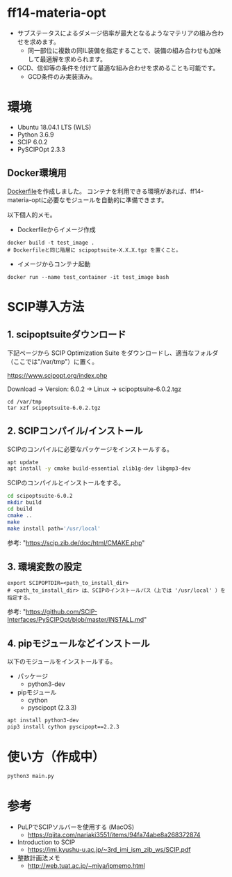 # ff14-materia-opt

* サブステータスによるダメージ倍率が最大となるようなマテリアの組み合わせを求めます。
	* 同一部位に複数の同IL装備を指定することで、装備の組み合わせも加味して最適解を求められます。
* GCD、信仰等の条件を付けて最適な組み合わせを求めることも可能です。
	* GCD条件のみ実装済み。

# 環境
* Ubuntu 18.04.1 LTS (WLS)
* Python 3.6.9
* SCIP 6.0.2
* PySCIPOpt 2.3.3

## Docker環境用
[Dockerfile](/Dockerfile)を作成しました。
コンテナを利用できる環境があれば、ff14-materia-optに必要なモジュールを自動的に準備できます。

以下個人的メモ。

* Dockerfileからイメージ作成
```
docker build -t test_image .
# Dockerfileと同じ階層に scipoptsuite-X.X.X.tgz を置くこと。
```

* イメージからコンテナ起動
```
docker run --name test_container -it test_image bash
```

# SCIP導入方法

## 1. scipoptsuiteダウンロード

下記ページから SCIP Optimization Suite をダウンロードし、適当なフォルダ（ここでは"/var/tmp"）に置く。

https://www.scipopt.org/index.php

Download -> Version: 6.0.2 -> Linux -> scipoptsuite-6.0.2.tgz

```
cd /var/tmp
tar xzf scipoptsuite-6.0.2.tgz
```


## 2. SCIPコンパイル/インストール

SCIPのコンパイルに必要なパッケージをインストールする。

```sh
apt update
apt install -y cmake build-essential zlib1g-dev libgmp3-dev
```

SCIPのコンパイルとインストールをする。

```sh
cd scipoptsuite-6.0.2
mkdir build
cd build
cmake ..
make
make install path='/usr/local'
```

参考: "https://scip.zib.de/doc/html/CMAKE.php"


## 3. 環境変数の設定

```
export SCIPOPTDIR=<path_to_install_dir>
# <path_to_install_dir> は、SCIPのインストールパス（上では '/usr/local' ）を指定する。
```

参考: "https://github.com/SCIP-Interfaces/PySCIPOpt/blob/master/INSTALL.md"


## 4. pipモジュールなどインストール

以下のモジュールをインストールする。

* パッケージ
	* python3-dev
* pipモジュール
	* cython
	* pyscipopt (2.3.3)

```sh
apt install python3-dev
pip3 install cython pyscipopt==2.2.3
```

# 使い方（作成中）

```sh
python3 main.py
```

# 参考
* PuLPでSCIPソルバーを使用する (MacOS)
	* https://qiita.com/nariaki3551/items/94fa74abe8a268372874
* Introduction to SCIP
	* https://imi.kyushu-u.ac.jp/~3rd_imi_ism_zib_ws/SCIP.pdf
* 整数計画法メモ
	* http://web.tuat.ac.jp/~miya/ipmemo.html
